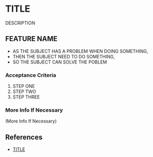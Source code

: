 # TITLE

DESCRIPTION

## FEATURE NAME

- AS THE SUBJECT HAS A PROBLEM WHEN DOING SOMETHING,
- THEN THE SUBJECT NEED TO DO SOMETHING,
- SO THE SUBJECT CAN SOLVE THE POBLEM

### Acceptance Criteria

1. STEP ONE
2. STEP TWO
3. STEP THREE

### More Info If Necessary

(More Info If Necessary)

## References

- [TITLE](https://example.com)
